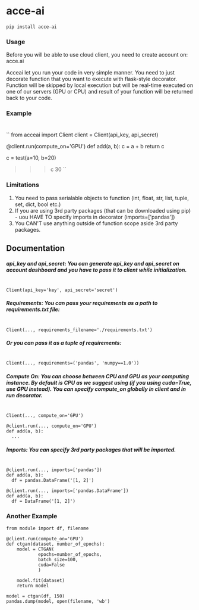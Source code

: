 # acce-ai
``pip install acce-ai``

### Usage
Before you will be able to use cloud client, you need to create account on:  acce.ai

Acceai let you run your code in very simple manner.
You need to just decorate function that you want to execute with flask-style decorator.
Function will be skipped by local execution but will be real-time executed on one of our servers (GPU or CPU) and result of your function will be returned back to your code.

### Example
#

``
from acceai import Client
client = Client(api_key, api_secret)

@client.run(compute_on='GPU')
def add(a, b):
    c = a + b
    return c

c = test(a=10, b=20)
``
``
>>> c
30
``
### Limitations
1. You need to pass serialable objects to function (int, float, str, list, tuple, set, dict, bool etc.)
2. If you are using 3rd party packages (that can be downloaded using pip) - uou HAVE TO specify imports in decorator (imports=['pandas'])
3. You CAN'T use anything outside of function scope aside 3rd party packages.

## Documentation
##### api_key and api_secret: You can generate api_key and api_secret on account dashboard and you have to pass it to client while initialization.
#
``
Client(api_key='key', api_secret='secret')
``
##### Requirements: You can pass your requirements as a path to requirements.txt file:
#
```
Client(..., requirements_filename='./requirements.txt')
```

##### Or you can pass it as a tuple of requirements:
#
```
Client(..., requirements=('pandas', 'numpy==1.0'))
```

##### Compute On: You can choose between CPU and GPU as your computing instance. By default is CPU as we suggest using (if you using cuda=True, use GPU instead). You can specify compute_on globally in client and in run decorator.
#
```
Client(..., compute_on='GPU')
```
```
@client.run(..., compute_on='GPU')
def add(a, b):
  ...
```
##### Imports: You can specify 3rd party packages that will be imported.
#
```
@client.run(..., imports=['pandas'])
def add(a, b):
  df = pandas.DataFrame('[1, 2]')
```
```
@client.run(..., imports=['pandas.DataFrame'])
def add(a, b):
  df = DataFrame('[1, 2]')
```
### Another Example
```
from module import df, filename

@client.run(compute_on='GPU')
def ctgan(dataset, number_of_epochs): 
    model = CTGAN(
            epochs=number_of_epochs,
            batch_size=100,
            cuda=False
            )
    
    model.fit(dataset) 
    return model

model = ctgan(df, 150)
pandas.dump(model, open(filename, 'wb')
```
